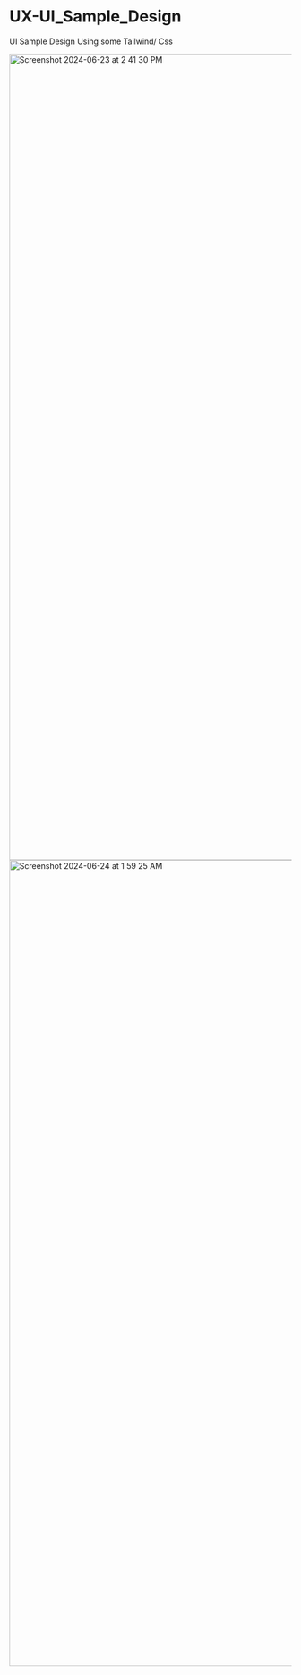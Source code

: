 # UX-UI_Sample_Design
UI Sample Design Using some Tailwind/ Css

<img width="1440" alt="Screenshot 2024-06-23 at 2 41 30 PM" src="https://github.com/krisna-nil/UX-UI_Sample_Design/assets/45128040/f2e9b7e9-76a0-462a-9dd9-52a04e2a174e">
<img width="1440" alt="Screenshot 2024-06-24 at 1 59 25 AM" src="https://github.com/krisna-nil/UX-UI_Sample_Design/assets/45128040/787067ee-db5c-4c8f-ad70-f8ee04dde6fe">

